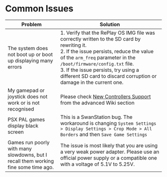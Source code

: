# Common Issues

| Problem                                      | Solution       |
| -------------------------------------------- | -------------- |
| The system does not boot up or boot up displaying many errors | 1. Verify that the RePlay OS IMG file was correctly written to the SD card by rewriting it.</br>2. If the issue persists, reduce the value of the `arm_freq` parameter in the `/boot/firmware/config.txt` file.</br>3. If the issue persists, try using a different SD card to discard corruption or damage in the current one. |
| My gamepad or joystick does not work or is not recognised | Please check [New Controllers Support](mappings.md) from the advanced Wiki section |
| PSX PAL games display black screen | This is a SwanStation bug. The workaround is changing `System Settings > Display Settings > Crop Mode > All Borders` and then `Save Game Settings` |
| Games run poorly with many slowdowns, but I recall them working fine some time ago. | The issue is most likely that you are using a very weak power adapter. Please use an official power supply or a compatible one with a voltage of 5.1V to 5.25V. |